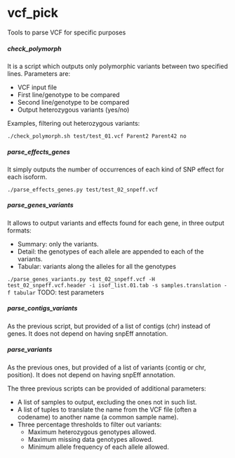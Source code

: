 vcf_pick
========

Tools to parse VCF for specific purposes

##### check_polymorph

It is a script which outputs only polymorphic variants between two specified lines.
Parameters are:
- VCF input file
- First line/genotype to be compared
- Second line/genotype to be compared
- Output heterozygous variants (yes/no)

Examples, filtering out heterozygous variants:

`./check_polymorph.sh test/test_01.vcf Parent2 Parent42 no`

##### parse_effects_genes

It simply outputs the number of occurrences of each kind of SNP effect for each isoform.

`./parse_effects_genes.py test/test_02_snpeff.vcf`

##### parse_genes_variants

It allows to output variants and effects found for each gene, in three output formats:
- Summary: only the variants.
- Detail: the genotypes of each allele are appended to each of the variants.
- Tabular: variants along the alleles for all the genotypes

`./parse_genes_variants.py test_02_snpeff.vcf -H test_02_snpeff.vcf.header -i isof_list.01.tab -s samples.translation -f tabular`
TODO: test parameters

##### parse_contigs_variants

As the previous script, but provided of a list of contigs (chr) instead of genes.
It does not depend on having snpEff annotation.

##### parse_variants

As the previous ones, but provided of a list of variants (contig or chr, position).
It does not depend on having snpEff annotation.

The three previous scripts can be provided of additional parameters:
- A list of samples to output, excluding the ones not in such list.
- A list of tuples to translate the name from the VCF file (often a codename) to another name (a common sample name).
- Three percentage thresholds to filter out variants:
  - Maximum heterozygous genotypes allowed.
  - Maximum missing data genotypes allowed.
  - Minimum allele frequency of each allele allowed.
